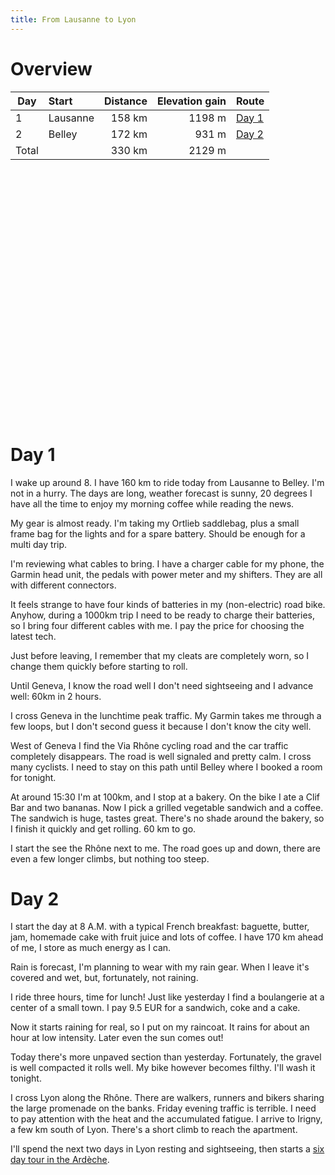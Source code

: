 ```yaml
---
title: From Lausanne to Lyon
---
```


# Overview

| Day   | Start     | Distance | Elevation gain | Route
| ---   | :-------- | -------: | -------------: | :--
| 1     | Lausanne  | 158 km   |  1198 m        | [Day 1]({static}../data/2024-ardeches/lausanne-lyon-01.gpx)
| 2     | Belley    | 172 km   |   931 m        | [Day 2]({static}../data/2024-ardeches/lausanne-lyon-02.gpx)
| Total |           | 330 km   |  2129 m        |

<div
  class="gpx-trace"
  style="height: 400px;"
  data-gpx-trace="/data/2024-ardeches/lausanne-lyon-01.gpx,/data/2024-ardeches/lausanne-lyon-02.gpx">
</div>

# Day 1

I wake up around 8.  I have 160 km to ride today from Lausanne to Belley.  I'm
not in a hurry. The days are long, weather forecast is sunny, 20 degrees I have
all the time to enjoy my morning coffee while reading the news.

My gear is almost ready.  I'm taking my Ortlieb saddlebag, plus a small frame
bag for the lights and for a spare battery. Should be enough for a multi day
trip.

I'm reviewing what cables to bring. I have a charger cable for my phone, the
Garmin head unit, the pedals with power meter and my shifters. They are all
with different connectors.

It feels strange to have four kinds of batteries in my (non-electric) road
bike. Anyhow, during a 1000km trip I need to be ready to charge their
batteries, so I bring four different cables with me. I pay the price for
choosing the latest tech.

Just before leaving, I remember that my cleats are completely worn, so I change
them quickly before starting to roll.

Until Geneva, I know the road well I don't need sightseeing and I advance well:
60km in 2 hours.

I cross Geneva in the lunchtime peak traffic.  My Garmin takes me through a few
loops, but I don't second guess it because I don't know the city well.

West of Geneva I find the Via Rhône cycling road and the car traffic completely
disappears. The road is well signaled and pretty calm. I cross many cyclists. I
need to stay on this path until Belley where I booked a room for tonight.

At around 15:30 I'm at 100km, and I stop at a bakery.  On the bike I ate a Clif
Bar and two bananas.  Now I pick a grilled vegetable sandwich and a coffee. The
sandwich is huge, tastes great. There's no shade around the bakery, so I finish
it quickly and get rolling. 60 km to go.

I start the see the Rhône next to me. The road goes up and down, there are even
a few longer climbs, but nothing too steep.

# Day 2

I start the day at 8 A.M. with a typical French breakfast: baguette, butter,
jam, homemade cake with fruit juice and lots of coffee. I have 170 km ahead of
me, I store as much energy as I can.

Rain is forecast, I'm planning to wear with my rain gear.  When I leave it's
covered and wet, but, fortunately, not raining.

I ride three hours, time for lunch!  Just like yesterday I find a boulangerie
at a center of a small town. I pay 9.5 EUR for a sandwich, coke and a cake.

Now it starts raining for real, so I put on my raincoat. It rains for about an
hour at low intensity. Later even the sun comes out!

Today there's more unpaved section than yesterday. Fortunately, the gravel is
well compacted it rolls well.  My bike however becomes filthy.  I'll wash
it tonight.

I cross Lyon along the Rhône. There are walkers, runners and bikers sharing the
large promenade on the banks.  Friday evening traffic is terrible. I need to
pay attention with the heat and the accumulated fatigue.  I arrive to Irigny, a
few km south of Lyon.  There's a short climb to reach the apartment.

I'll spend the next two days in Lyon resting and sightseeing, then starts a [six
day tour in the Ardèche]({filename}2024-06-17-Ardeche.md).
